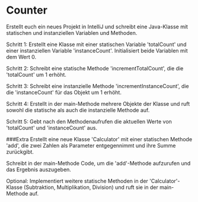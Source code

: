 # Counter
Erstellt euch ein neues Projekt in IntelliJ und schreibt eine Java-Klasse mit statischen und instanziellen Variablen und Methoden.

Schritt 1: Erstellt eine Klasse mit einer statischen Variable 'totalCount' und einer instanziellen Variable 'instanceCount'. Initialisiert beide Variablen mit dem Wert 0.

Schritt 2: Schreibt eine statische Methode 'incrementTotalCount', die die 'totalCount' um 1 erhöht.

Schritt 3: Schreibt eine instanzielle Methode 'incrementInstanceCount', die die 'instanceCount' für das Objekt um 1 erhöht.

Schritt 4: Erstellt in der main-Methode mehrere Objekte der Klasse und ruft sowohl die statische als auch die instanzielle Methode auf.

Schritt 5: Gebt nach den Methodenaufrufen die aktuellen Werte von 'totalCount' und 'instanceCount' aus.

###Extra
Erstellt eine neue Klasse 'Calculator' mit einer statischen Methode 'add', die zwei Zahlen als Parameter entgegennimmt und ihre Summe zurückgibt.

Schreibt in der main-Methode Code, um die 'add'-Methode aufzurufen und das Ergebnis auszugeben.

Optional: Implementiert weitere statische Methoden in der 'Calculator'-Klasse (Subtraktion, Multiplikation, Division) und ruft sie in der main-Methode auf.
